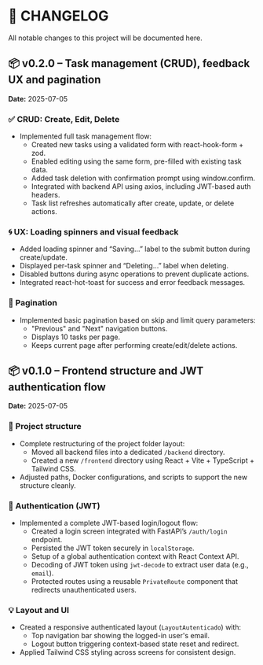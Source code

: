 # 📄 CHANGELOG

All notable changes to this project will be documented here.

## 📦 v0.2.0 – Task management (CRUD), feedback UX and pagination

**Date:** 2025-07-05

### ✅ CRUD: Create, Edit, Delete

- Implemented full task management flow:
  - Created new tasks using a validated form with react-hook-form + zod.
  - Enabled editing using the same form, pre-filled with existing task data.
  - Added task deletion with confirmation prompt using window.confirm.
  - Integrated with backend API using axios, including JWT-based auth headers.
  - Task list refreshes automatically after create, update, or delete actions.

### 🌀 UX: Loading spinners and visual feedback

- Added loading spinner and “Saving...” label to the submit button during create/update.
- Displayed per-task spinner and “Deleting...” label when deleting.
- Disabled buttons during async operations to prevent duplicate actions.
- Integrated react-hot-toast for success and error feedback messages.

### 📄 Pagination

- Implemented basic pagination based on skip and limit query parameters:
  - "Previous" and "Next" navigation buttons.
  - Displays 10 tasks per page.
  - Keeps current page after performing create/edit/delete actions.

## 📦 v0.1.0 – Frontend structure and JWT authentication flow

**Date:** 2025-07-05

### 🧱 Project structure

- Complete restructuring of the project folder layout:
  - Moved all backend files into a dedicated `/backend` directory.
  - Created a new `/frontend` directory using React + Vite + TypeScript + Tailwind CSS.
- Adjusted paths, Docker configurations, and scripts to support the new structure cleanly.

### 🔐 Authentication (JWT)

- Implemented a complete JWT-based login/logout flow:
  - Created a login screen integrated with FastAPI’s `/auth/login` endpoint.
  - Persisted the JWT token securely in `localStorage`.
  - Setup of a global authentication context with React Context API.
  - Decoding of JWT token using `jwt-decode` to extract user data (e.g., `email`).
  - Protected routes using a reusable `PrivateRoute` component that redirects unauthenticated users.

### 💡 Layout and UI

- Created a responsive authenticated layout (`LayoutAutenticado`) with:
  - Top navigation bar showing the logged-in user's email.
  - Logout button triggering context-based state reset and redirect.
- Applied Tailwind CSS styling across screens for consistent design.
